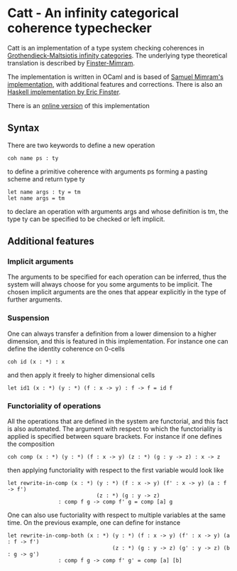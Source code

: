 # Catt - An infinity categorical coherence typechecker

Catt is an implementation of a type system checking coherences in [Grothendieck-Maltsiotis infinity categories](https://arxiv.org/abs/1009.2331). The underlying type theoretical translation is described by [Finster-Mimram](https://arxiv.org/abs/1706.02866).

The implementation is written in OCaml and is based of [Samuel Mimram's implementation](https://github.com/smimram/catt), with additional features and corrections. There is also an [Haskell implementation by Eric Finster](https://github.com/ericfinster/catt).

There is an [online version](https://thiben.github.io/catt/) of this implementation

## Syntax
There are two keywords to define a new operation  
```
coh name ps : ty
```
to define a primitive coherence with arguments ps forming a pasting scheme and return type ty
```
let name args : ty = tm  
let name args = tm
```
to declare an operation with arguments args and whose definition is tm, the type ty can be specified to be checked or left implicit.

## Additional features

### Implicit arguments
The arguments to be specified for each operation can be inferred, thus the system will always choose for you some arguments to be implicit. The chosen implicit arguments are the ones that appear explicitly in the type of further arguments. 

### Suspension
One can always transfer a definition from a lower dimension to a higher dimension, and this is featured in this implementation. For instance one can define the identity coherence on 0-cells
```
coh id (x : *) : x
```
and then apply it freely to higher dimensional cells
```
let id1 (x : *) (y : *) (f : x -> y) : f -> f = id f
```

### Functoriality of operations
All the operations that are defined in the system are functorial, and this fact is also automated. The argument with respect to which the functoriality is applied is specified between square brackets. For instance if one defines the composition  
```
coh comp (x : *) (y : *) (f : x -> y) (z : *) (g : y -> z) : x -> z  
```
then applying functoriality with respect to the first variable would look like   
```
let rewrite-in-comp (x : *) (y : *) (f : x -> y) (f' : x -> y) (a : f -> f')
                            (z : *) (g : y -> z)
	            : comp f g -> comp f' g = comp [a] g
```
One can also use fuctoriality with respect to multiple variables at the same time. On the previous example, one can define for instance
```
let rewrite-in-comp-both (x : *) (y : *) (f : x -> y) (f' : x -> y) (a : f -> f')
                                 (z : *) (g : y -> z) (g' : y -> z) (b : g -> g')
 	            : comp f g -> comp f' g' = comp [a] [b]
```
